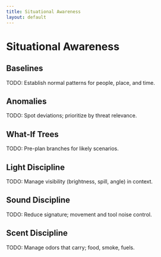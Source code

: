 ```yaml
---
title: Situational Awareness
layout: default
---
```


# Situational Awareness

## Baselines
TODO: Establish normal patterns for people, place, and time.

## Anomalies
TODO: Spot deviations; prioritize by threat relevance.

## What-If Trees
TODO: Pre-plan branches for likely scenarios.

## Light Discipline
TODO: Manage visibility (brightness, spill, angle) in context.

## Sound Discipline
TODO: Reduce signature; movement and tool noise control.

## Scent Discipline
TODO: Manage odors that carry; food, smoke, fuels.
